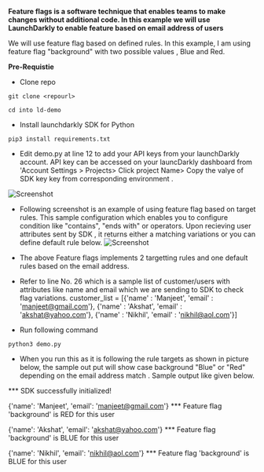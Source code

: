 **Feature flags is a software technique that enables teams to make changes without additional code. In this example we will use LaunchDarkly to enable feature based on email address of users** 

We will use feature flag based on defined rules. In this example, I am using feature flag "background"  with two possible values , Blue and Red.

**Pre-Requistie**

* Clone repo 
```
git clone <repourl>

cd into ld-demo
```
* Install launchdarkly SDK for  Python 

```
pip3 install requirements.txt
````
* Edit demo.py at line 12 to add your API keys from your launchDarkly account. API key can be accessed on your launcDarkly dashboard from 'Account Settings > Projects> Click project Name> Copy the valye of SDK key  key from corresponding environment .

![Screenshot](api-key.png)


* Following screenshot is an  example of using feature flag  based on target rules. This sample configuration which enables you to configure condition like "contains", "ends with" or operators. Upon recieving user attributes sent by SDK , it returns either a matching variations or you can define default rule below.
![Screenshot](feature-flag.png)

* The above Feature flags implements 2 targetting rules and one default rules based on the email address.

* Refer to line No. 26 which is a sample list of customer/users with attributes like name and email which we are sending to SDK to check flag variations.
  customer_list = [{'name' : 'Manjeet', 'email' : 'manjeet@gmail.com'}, 
             {'name' : 'Akshat',  'email' : 'akshat@yahoo.com'},
             {'name' : 'Nikhil', 'email' : 'nikhil@aol.com'}]
             
* Run following command 
```
python3 demo.py
```
* When you run this as it is following the rule targets as shown in picture below, the sample out put will show case background "Blue" or "Red" depending on the email address match . Sample output like given below.

*** SDK successfully initialized!

{'name': 'Manjeet', 'email': 'manjeet@gmail.com'}
*** Feature flag 'background' is RED for this user 

{'name': 'Akshat', 'email': 'akshat@yahoo.com'}
*** Feature flag 'background' is BLUE for this user 

{'name': 'Nikhil', 'email': 'nikhil@aol.com'}
*** Feature flag 'background' is BLUE for this user 

